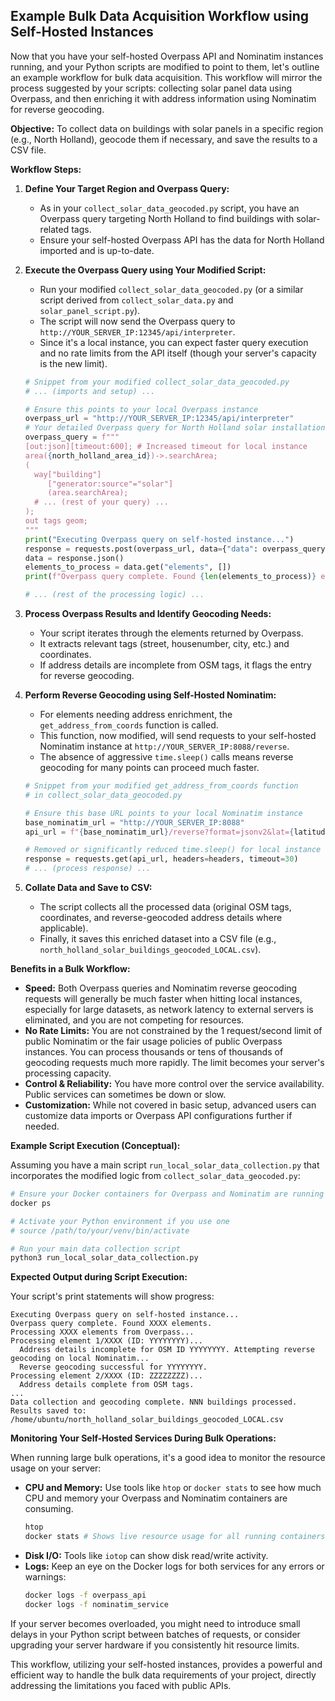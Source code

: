 ## Example Bulk Data Acquisition Workflow using Self-Hosted Instances

Now that you have your self-hosted Overpass API and Nominatim instances running, and your Python scripts are modified to point to them, let's outline an example workflow for bulk data acquisition. This workflow will mirror the process suggested by your scripts: collecting solar panel data using Overpass, and then enriching it with address information using Nominatim for reverse geocoding.

**Objective:** To collect data on buildings with solar panels in a specific region (e.g., North Holland), geocode them if necessary, and save the results to a CSV file.

**Workflow Steps:**

1.  **Define Your Target Region and Overpass Query:**
    *   As in your `collect_solar_data_geocoded.py` script, you have an Overpass query targeting North Holland to find buildings with solar-related tags.
    *   Ensure your self-hosted Overpass API has the data for North Holland imported and is up-to-date.

2.  **Execute the Overpass Query using Your Modified Script:**
    *   Run your modified `collect_solar_data_geocoded.py` (or a similar script derived from `collect_solar_data.py` and `solar_panel_script.py`).
    *   The script will now send the Overpass query to `http://YOUR_SERVER_IP:12345/api/interpreter`.
    *   Since it's a local instance, you can expect faster query execution and no rate limits from the API itself (though your server's capacity is the new limit).

    ```python
    # Snippet from your modified collect_solar_data_geocoded.py
    # ... (imports and setup) ...

    # Ensure this points to your local Overpass instance
    overpass_url = "http://YOUR_SERVER_IP:12345/api/interpreter" 
    # Your detailed Overpass query for North Holland solar installations
    overpass_query = f""" 
    [out:json][timeout:600]; # Increased timeout for local instance
    area({north_holland_area_id})->.searchArea;
    (
      way["building"]
         ["generator:source"="solar"]
         (area.searchArea);
      # ... (rest of your query) ...
    );
    out tags geom;
    """
    print("Executing Overpass query on self-hosted instance...")
    response = requests.post(overpass_url, data={"data": overpass_query}, timeout=600)
    data = response.json()
    elements_to_process = data.get("elements", [])
    print(f"Overpass query complete. Found {len(elements_to_process)} elements.")
    
    # ... (rest of the processing logic) ...
    ```

3.  **Process Overpass Results and Identify Geocoding Needs:**
    *   Your script iterates through the elements returned by Overpass.
    *   It extracts relevant tags (street, housenumber, city, etc.) and coordinates.
    *   If address details are incomplete from OSM tags, it flags the entry for reverse geocoding.

4.  **Perform Reverse Geocoding using Self-Hosted Nominatim:**
    *   For elements needing address enrichment, the `get_address_from_coords` function is called.
    *   This function, now modified, will send requests to your self-hosted Nominatim instance at `http://YOUR_SERVER_IP:8088/reverse`.
    *   The absence of aggressive `time.sleep()` calls means reverse geocoding for many points can proceed much faster.

    ```python
    # Snippet from your modified get_address_from_coords function
    # in collect_solar_data_geocoded.py

    # Ensure this base URL points to your local Nominatim instance
    base_nominatim_url = "http://YOUR_SERVER_IP:8088"
    api_url = f"{base_nominatim_url}/reverse?format=jsonv2&lat={latitude}&lon={longitude}&addressdetails=1&accept-language=nl"
    
    # Removed or significantly reduced time.sleep() for local instance
    response = requests.get(api_url, headers=headers, timeout=30)
    # ... (process response) ...
    ```

5.  **Collate Data and Save to CSV:**
    *   The script collects all the processed data (original OSM tags, coordinates, and reverse-geocoded address details where applicable).
    *   Finally, it saves this enriched dataset into a CSV file (e.g., `north_holland_solar_buildings_geocoded_LOCAL.csv`).

**Benefits in a Bulk Workflow:**

*   **Speed:** Both Overpass queries and Nominatim reverse geocoding requests will generally be much faster when hitting local instances, especially for large datasets, as network latency to external servers is eliminated, and you are not competing for resources.
*   **No Rate Limits:** You are not constrained by the 1 request/second limit of public Nominatim or the fair usage policies of public Overpass instances. You can process thousands or tens of thousands of geocoding requests much more rapidly. The limit becomes your server's processing capacity.
*   **Control & Reliability:** You have more control over the service availability. Public services can sometimes be down or slow.
*   **Customization:** While not covered in basic setup, advanced users can customize data imports or Overpass API configurations further if needed.

**Example Script Execution (Conceptual):**

Assuming you have a main script `run_local_solar_data_collection.py` that incorporates the modified logic from `collect_solar_data_geocoded.py`:

```bash
# Ensure your Docker containers for Overpass and Nominatim are running
docker ps

# Activate your Python environment if you use one
# source /path/to/your/venv/bin/activate

# Run your main data collection script
python3 run_local_solar_data_collection.py
```

**Expected Output during Script Execution:**

Your script's print statements will show progress:

```
Executing Overpass query on self-hosted instance...
Overpass query complete. Found XXXX elements.
Processing XXXX elements from Overpass...
Processing element 1/XXXX (ID: YYYYYYYY)...
  Address details incomplete for OSM ID YYYYYYYY. Attempting reverse geocoding on local Nominatim...
  Reverse geocoding successful for YYYYYYYY.
Processing element 2/XXXX (ID: ZZZZZZZZ)...
  Address details complete from OSM tags.
...
Data collection and geocoding complete. NNN buildings processed.
Results saved to: /home/ubuntu/north_holland_solar_buildings_geocoded_LOCAL.csv
```

**Monitoring Your Self-Hosted Services During Bulk Operations:**

When running large bulk operations, it's a good idea to monitor the resource usage on your server:

*   **CPU and Memory:** Use tools like `htop` or `docker stats` to see how much CPU and memory your Overpass and Nominatim containers are consuming.
    ```bash
    htop
    docker stats # Shows live resource usage for all running containers
    ```
*   **Disk I/O:** Tools like `iotop` can show disk read/write activity.
*   **Logs:** Keep an eye on the Docker logs for both services for any errors or warnings:
    ```bash
    docker logs -f overpass_api
    docker logs -f nominatim_service
    ```

If your server becomes overloaded, you might need to introduce small delays in your Python script between batches of requests, or consider upgrading your server hardware if you consistently hit resource limits.

This workflow, utilizing your self-hosted instances, provides a powerful and efficient way to handle the bulk data requirements of your project, directly addressing the limitations you faced with public APIs.
